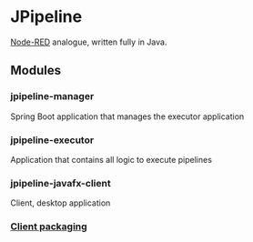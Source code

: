 # JPipeline
[Node-RED](https://github.com/node-red/node-red) analogue, written fully in Java.

## Modules

### jpipeline-manager
Spring Boot application that manages the executor application

### jpipeline-executor
Application that contains all logic to execute pipelines
  
### jpipeline-javafx-client 
Client, desktop application

### [Client packaging](https://github.com/iamhook/jpipeline-client-packaging)
